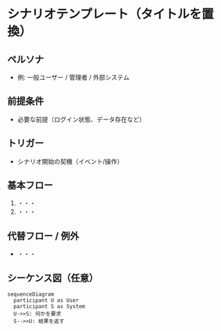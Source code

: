 # シナリオテンプレート（タイトルを置換）

## ペルソナ
- 例: 一般ユーザー / 管理者 / 外部システム

## 前提条件
- 必要な前提（ログイン状態、データ存在など）

## トリガー
- シナリオ開始の契機（イベント/操作）

## 基本フロー
1. ・・・
2. ・・・

## 代替フロー / 例外
- ・・・

## シーケンス図（任意）
```mermaid
sequenceDiagram
  participant U as User
  participant S as System
  U->>S: 何かを要求
  S-->>U: 結果を返す
```
